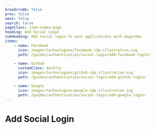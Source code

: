 ```yaml
---
breadcrumb: false
prev: false
next: false
search: false
pageClass: item-index-page
heading: Add Social Login
subHeading: Add social login to your applications with Asgardeo
items:
    - name: Facebook
      icon: images/technologies/facebook-idp-illustration.svg
      path: /guides/authentication/social-login/add-facebook-login/
    
    - name: Github
      customClass: darkfix
      icon: images/technologies/github-idp-illustration.svg
      path: /guides/authentication/social-login/add-github-login/

    - name: Google
      icon: images/technologies/google-idp-illustration.svg
      path: /guides/authentication/social-login/add-google-login/
---
```


# Add Social Login

<CardView/>
